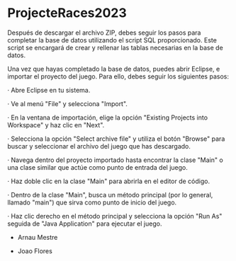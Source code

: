 # ProjecteRaces2023

Después de descargar el archivo ZIP, debes seguir los pasos para completar la base de datos utilizando el script SQL proporcionado. Este script se encargará de crear y rellenar las tablas necesarias en la base de datos.

Una vez que hayas completado la base de datos, puedes abrir Eclipse,  e importar el proyecto del juego. Para ello, debes seguir los siguientes pasos:

· Abre Eclipse en tu sistema.

· Ve al menú "File" y selecciona "Import".

· En la ventana de importación, elige la opción "Existing Projects into Workspace" y haz clic en "Next".

· Selecciona la opción "Select archive file" y utiliza el botón "Browse" para buscar y seleccionar el archivo del juego que has descargado.

· Navega dentro del proyecto importado hasta encontrar la clase "Main" o una clase similar que actúe como punto de entrada del juego.

· Haz doble clic en la clase "Main" para abrirla en el editor de código.

· Dentro de la clase "Main", busca un método principal (por lo general, llamado "main") que sirva como punto de inicio del juego.

· Haz clic derecho en el método principal y selecciona la opción "Run As" seguida de "Java Application" para ejecutar el juego.


- Arnau Mestre

- Joao Flores
